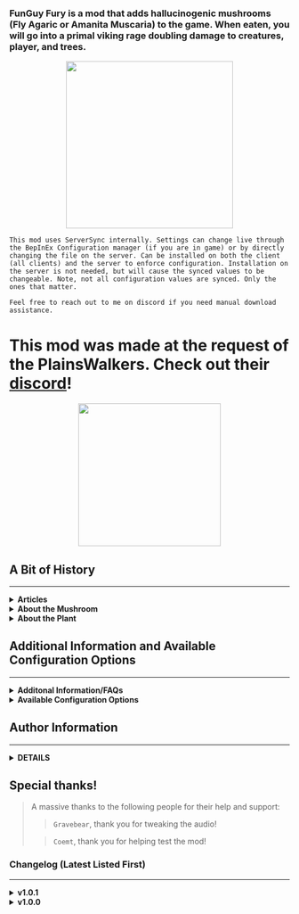 ### FunGuy Fury is a mod that adds hallucinogenic mushrooms (Fly Agaric or Amanita Muscaria) to the game. When eaten, you will go into a primal viking rage doubling damage to creatures, player, and trees.

<div style="text-align: center;"><a href="https://i.imgur.com/nABnseC.png"><img src="https://i.imgur.com/nABnseC.png" href="https://i.imgur.com/nABnseC.png" width="300" height="300"></a></div>

`This mod uses ServerSync internally. Settings can change live through the BepInEx Configuration manager (if you are in game) or by directly changing the file on the server. Can be installed on both the client (all clients) and the server to enforce configuration. Installation on the server is not needed, but will cause the synced values to be changeable. Note, not all configuration values are synced. Only the ones that matter.`

`Feel free to reach out to me on discord if you need manual download assistance.`

# This mod was made at the request of the PlainsWalkers. Check out their [discord](https://discord.gg/cy4bSvNVX7)!

<div style="text-align: center;"><a href="https://discord.gg/cy4bSvNVX7"><img src="https://i.imgur.com/MlJ2G2j.png" href="https://i.imgur.com/MlJ2G2j.png" width="256" height="256"></a></div>

## A Bit of History

---

<details>
<summary><b>Articles</b></summary>

These articles debate that the mushroom was even the cause of the trancelike berserker state. Though, some still say it
was the hallucinogenic properties of the mushroom that caused the berserker state.

* [Crazed Viking warriors may have been high on henbane](https://sciencenorway.no/drugs-history-plants/crazed-viking-warriors-may-have-been-high-on-henbane/1571431)
* [Viking berserkers may have used henbane to induce trance-like state](https://arstechnica.com/science/2019/09/viking-berserkers-may-have-used-henbane-to-induce-trance-like-state/)

</details>

<details>
<summary><b>About the Mushroom</b></summary> 
<a href="https://upload.wikimedia.org/wikipedia/commons/thumb/3/32/Amanita_muscaria_3_vliegenzwammen_op_rij.jpg/1280px-Amanita_muscaria_3_vliegenzwammen_op_rij.jpg"><img src="https://upload.wikimedia.org/wikipedia/commons/thumb/3/32/Amanita_muscaria_3_vliegenzwammen_op_rij.jpg/1280px-Amanita_muscaria_3_vliegenzwammen_op_rij.jpg" href="https://upload.wikimedia.org/wikipedia/commons/thumb/3/32/Amanita_muscaria_3_vliegenzwammen_op_rij.jpg/1280px-Amanita_muscaria_3_vliegenzwammen_op_rij.jpg" width="350" height="300"></a>

* [Amanita muscaria](https://en.wikipedia.org/wiki/Amanita_muscaria)

</details>

<details>
<summary><b>About the Plant</b></summary> 
<a href="http://t2.gstatic.com/licensed-image?q=tbn:ANd9GcSSp1um5pxyQn6uXL98nVC1iZuSGScHJJSYmFhX6Ix9Qf_2Q0hOOJRIo3mMFU38H4dUEWnSKjDy-HSggzA"><img src="http://t2.gstatic.com/licensed-image?q=tbn:ANd9GcSSp1um5pxyQn6uXL98nVC1iZuSGScHJJSYmFhX6Ix9Qf_2Q0hOOJRIo3mMFU38H4dUEWnSKjDy-HSggzA" href="http://t2.gstatic.com/licensed-image?q=tbn:ANd9GcSSp1um5pxyQn6uXL98nVC1iZuSGScHJJSYmFhX6Ix9Qf_2Q0hOOJRIo3mMFU38H4dUEWnSKjDy-HSggzA" width="350" height="300"></a>

* [Hyoscyamus niger](https://en.wikipedia.org/wiki/Hyoscyamus_niger)

</details>

## Additional Information and Available Configuration Options

---
<details>
<summary><b>Additonal Information/FAQs</b></summary>

> > `How long does it take for the mushroom to grow back?`
>  * 8 days (in-game) approx 14400 seconds
> > `Why doesn't all of my armor turn red?`
>  * Technically, the portion of your armor that is not turning red, is a material placed over the player skin. This
     will be fixed in a future update.
> > `Where can I find the mushroom?`
>  * The mushroom can be found in the swamp biome. It is a rare spawn. No, this is not configurable.
</details>

<details>
<summary><b>Available Configuration Options</b></summary>

Please note that not all configuration options are listed, only the ones that matter the most and are not from the
ItemManager (which allows basic configuration of the Agaric Mushroom Hat Item.

`[1 - General]`

* Lock Configuration [Synced with Server]
    * If on, the configuration is locked and can be changed by server admins only.
        * Default value:  On
* Damage Boost [Synced with Server]
    * Damage multiplier gained from eating the mushroom. Applies to creatures, players, and trees.
        * Default value:  2

`[2 - Berserk Effect]`

* Cooldown [Synced with Server]
    * Cooldown in seconds between each use of the effect. Prevents eating the food if the cooldown is not over. Displays
      the cooldown when failed to eat the food. Tweak the Cooldown Message to change the message displayed.
        * Default value:  15
* Duration [Synced with Server]
    * Duration in seconds of the berserker effect.
        * Default value:  15
* Start Message [Not Synced with Server]
    * Message displayed when the berserk effect starts.
        * Default value:  Damage increased at the cost of health!
* Stop Message [Not Synced with Server]
    * Message displayed when the berserk effect ends.
        * Default value:  Empty
* Cooldown Message [Not Synced with Server]
    * Message displayed when the cooldown is not over. {0} is replaced by the remaining time in seconds.
        * Default value:  You are still recovering from your last berserk rage! {0} remaining.
* Effect Tooltip [Not Synced with Server]
    * Tooltip shown when hovering over the Fly Agaric mushroom to describe the effect.
        * Default value:  <color=red>Increase damage x2, but at the cost of health loss over time</color>
* Damage Per Hit [Synced with Server]
    * Damage taken per hit while berserk. Set to 0 to disable damage.
        * Default value:  5
* Damage Interval [Synced with Server]
    * Interval in seconds between each damage taken while berserk.
        * Default value:  1

`[Fly Agaric Mushroom]`

* Weight [Synced with Server]
    * Weight of the Fly Agaric Mushroom.
        * Default value:  0.1
* Trader Value [Synced with Server]
    * Trader value of the Fly Agaric Mushroom.
        * Default value:  0

</details>

## Author Information

---
<details>
<summary><b>DETAILS</b></summary>

### Azumatt

`DISCORD:` Azumatt#2625

`STEAM:` https://steamcommunity.com/id/azumatt/

For Questions or Comments, find me in the Odin Plus Team Discord or in mine:

[![https://i.imgur.com/XXP6HCU.png](https://i.imgur.com/XXP6HCU.png)](https://discord.gg/Pb6bVMnFb2)
<a href="https://discord.gg/pdHgy6Bsng"><img src="https://i.imgur.com/Xlcbmm9.png" href="https://discord.gg/pdHgy6Bsng" width="175" height="175"></a>


</details>

## Special thanks!

> A massive thanks to the following people for their help and support:
> > `Gravebear`, thank you for tweaking the audio!
>
> > `Coemt`, thank you for helping test the mod!

### Changelog (Latest Listed First)

---
<details>
<summary><b>v1.0.1</b></summary>

> - README fix
</details>

<details>
<summary><b>v1.0.0</b></summary>

> - Initial Release
</details>